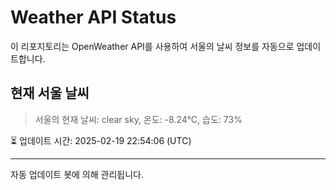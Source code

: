 
# Weather API Status

이 리포지토리는 OpenWeather API를 사용하여 서울의 날씨 정보를 자동으로 업데이트합니다.

## 현재 서울 날씨
> 서울의 현재 날씨: clear sky, 온도: -8.24°C, 습도: 73%

⏳ 업데이트 시간: 2025-02-19 22:54:06 (UTC)

---
자동 업데이트 봇에 의해 관리됩니다.
